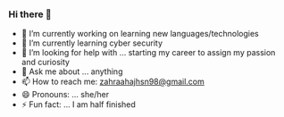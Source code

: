 ### Hi there 👋
- 🔭 I’m currently working on learning new languages/technologies
- 🌱 I’m currently learning cyber security
- 🤔 I’m looking for help with ... starting my career to assign my passion and curiosity
- 💬 Ask me about ... anything
- 📫 How to reach me: zahraahajhsn98@gmail.com
- 😄 Pronouns: ... she/her
- ⚡ Fun fact: ... I am half finished
